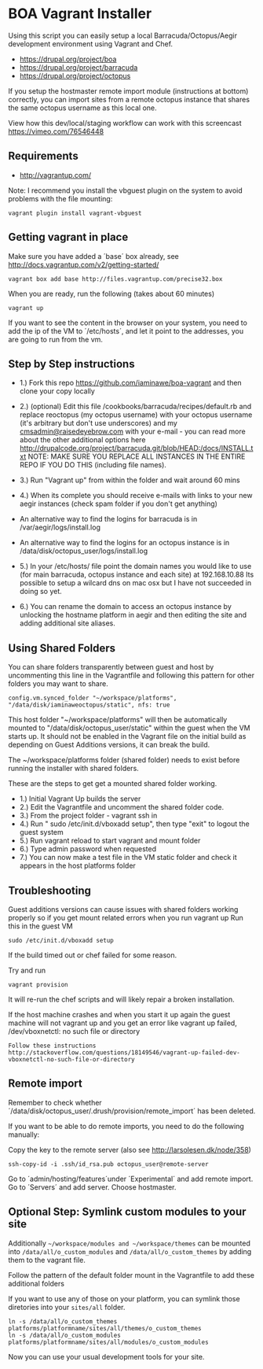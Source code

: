 BOA Vagrant Installer
==

Using this script you can easily setup a local Barracuda/Octopus/Aegir development environment using Vagrant and Chef.

- https://drupal.org/project/boa
- https://drupal.org/project/barracuda
- https://drupal.org/project/octopus

If you setup the hostmaster remote import module (instructions at bottom) correctly, you can import sites from a remote octopus instance that shares the same octopus username as this local one.

View how this dev/local/staging workflow can work with this screencast https://vimeo.com/76546448

Requirements
-- 

- http://vagrantup.com/

Note: I recommend you install the vbguest plugin on the system to avoid problems with the file mounting:

    vagrant plugin install vagrant-vbguest 

Getting vagrant in place
--

Make sure you have added a ´base´ box already, see http://docs.vagrantup.com/v2/getting-started/

    vagrant box add base http://files.vagrantup.com/precise32.box

When you are ready, run the following (takes about 60 minutes)

    vagrant up

If you want to see the content in the browser on your system, you need to add the ip of the VM to ´/etc/hosts´, and let it point to the addresses, you are going to run from the vm.

Step by Step instructions
--

- 1.) Fork this repo https://github.com/iaminawe/boa-vagrant and then clone your copy locally

- 2.) (optional) Edit this file /cookbooks/barracuda/recipes/default.rb and replace reoctopus (my octopus username) with your octopus username (it's arbitrary but don't use underscores) and my cmsadmin@raisedeyebrow.com with your e-mail - you can read more about the other additional options here http://drupalcode.org/project/barracuda.git/blob/HEAD:/docs/INSTALL.txt NOTE: MAKE SURE YOU REPLACE ALL INSTANCES IN THE ENTIRE REPO IF YOU DO THIS (including file names).

- 3.) Run "Vagrant up" from within the folder and wait around 60 mins

- 4.) When its complete you should receive e-mails with links to your new aegir instances (check spam folder if you don't get anything)
- An alternative way to find the logins for barracuda is in /var/aegir/logs/install.log
- An alternative way to find the logins for an octopus instance is in /data/disk/octopus_user/logs/install.log

- 5.) In your /etc/hosts/ file point the domain names you would like to use (for main barracuda, octopus instance and each site) at 192.168.10.88
Its possible to setup a wilcard dns on mac osx but I have not succeeded in doing so yet.

- 6.) You can rename the domain to access an octopus instance by unlocking the hostname platform in aegir and then editing the site and adding additional site aliases.

Using Shared Folders
--
You can share folders transparently between guest and host by uncommenting this line in the Vagrantfile and following this pattern for other folders you may want to share.

    config.vm.synced_folder "~/workspace/platforms", "/data/disk/iaminaweoctopus/static", nfs: true

This host folder "~/workspace/platforms" will then be automatically mounted to "/data/disk/octopus_user/static" within the guest when the VM starts up.
It should not be enabled in the Vagrant file on the initial build as depending on Guest Additions versions, it can break the build.

The ~/workspace/platforms folder (shared folder) needs to exist before running the installer with shared folders.

These are the steps to get get a mounted shared folder working.

- 1.) Initial Vagrant Up builds the server
- 2.) Edit the Vagrantfile and uncomment the shared folder code.
- 3.) From the project folder - vagrant ssh in 
- 4.) Run "  sudo /etc/init.d/vboxadd setup", then type "exit" to logout the guest system
- 5.) Run vagrant reload to start vagrant and mount folder
- 6.) Type admin password when requested
- 7.) You can now make a test file in the VM static folder and check it appears in the host platforms folder

Troubleshooting
--
Guest additions versions can cause issues with shared folders working properly so if you get mount related errors when you run vagrant up
Run this in the guest VM

    sudo /etc/init.d/vboxadd setup

If the build timed out or chef failed for some reason. 

Try and run 

    vagrant provision
    
It will re-run the chef scripts and will likely repair a broken installation.

If the host machine crashes and when you start it up again the guest machine will not vagrant up and you get an error like
vagrant up failed, /dev/vboxnetctl: no such file or directory

    Follow these instructions http://stackoverflow.com/questions/18149546/vagrant-up-failed-dev-vboxnetctl-no-such-file-or-directory



Remote import
--

Remember to check whether ´/data/disk/octopus_user/.drush/provision/remote_import´ has been deleted.

If you want to be able to do remote imports, you need to do the following manually:

Copy the key to the remote server (also see http://larsolesen.dk/node/358)

    ssh-copy-id -i .ssh/id_rsa.pub octopus_user@remote-server

Go to ´admin/hosting/features´under ´Experimental´ and add remote import.
Go to ´Servers´ and add server. Choose hostmaster.

Optional Step: Symlink custom modules to your site
--

Additionally `~/workspace/modules and ~/workspace/themes` can be mounted into `/data/all/o_custom_modules` and `/data/all/o_custom_themes` by adding them to the vagrant file.

Follow the pattern of the default folder mount in the Vagrantfile to add these additional folders

If you want to use any of those on your platform, you can symlink those diretories into your `sites/all` folder.

    ln -s /data/all/o_custom_themes platforms/platformname/sites/all/themes/o_custom_themes
    ln -s /data/all/o_custom_modules platforms/platformname/sites/all/modules/o_custom_modules

Now you can use your usual development tools for your site.
